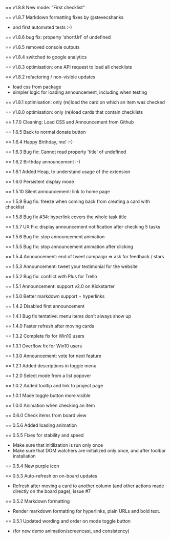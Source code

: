== v1.8.8 New mode: "First checklist"

== v1.8.7 Markdown formatting fixes by @stevecshanks
 * and first automated tests :-)

== v1.8.6 bug fix: property 'shortUrl' of undefined

== v1.8.5 removed console outputs

== v1.8.4 switched to google analytics

== v1.8.3 optimisation: one API request to load all checklists

== v1.8.2 refactoring / non-visible updates
 * load css from package
 * simpler logic for loading announcement, including when testing

== v1.8.1 optimisation: only (re)load the card on which an item was checked

== v1.8.0 optimisation: only (re)load cards that contain checklists

== 1.7.0 Cleaning: Load CSS and Announcement from Github

== 1.6.5 Back to normal donate button

== 1.6.4 Happy Birthday, me!  :-)

== 1.6.3 Bug fix: Cannot read property 'title' of undefined

== 1.6.2 Birthday announcement :-)

== 1.6.1 Added Heap, to understand usage of the extension

== 1.6.0 Persistent display mode

== 1.5.10 Silent announcement: link to home page

== 1.5.9 Bug fix: freeze when coming back from creating a card with checklist

== 1.5.8 Bug fix #34: hyperlink covers the whole task title

== 1.5.7 UX Fix: display announcement notification after checking 5 tasks

== 1.5.6 Bug fix: stop announcement animation

== 1.5.5 Bug fix: stop announcement animation after clicking

== 1.5.4 Announcement: end of tweet campaign => ask for feedback / stars

== 1.5.3 Announcement: tweet your testimonial for the website

== 1.5.2 Bug fix: conflict with Plus for Trello

== 1.5.1 Announcement: support v2.0 on Kickstarter

== 1.5.0 Better markdown support + hyperlinks

== 1.4.2 Disabled first announcement

== 1.4.1 Bug fix tentative: menu items don't always show up

== 1.4.0 Faster refresh after moving cards

== 1.3.2 Complete fix for Win10 users

== 1.3.1 Overflow fix for Win10 users

== 1.3.0 Announcement: vote for next feature

== 1.2.1 Added descriptions in toggle menu

== 1.2.0 Select mode from a list popover

== 1.0.2 Added tooltip and link to project page

== 1.0.1 Made toggle button more visible

== 1.0.0 Animation when checking an item

== 0.6.0 Check items from board view

== 0.5.6 Added loading animation

== 0.5.5 Fixes for stability and speed
 * Make sure that initilization is run only once 
 * Make sure that DOM watchers are initialized only once, and after toolbar installation

== 0.5.4 New purple icon

== 0.5.3 Auto-refresh on on-board updates
 * Refresh after moving a card to another column (and other actions made directly on the board page), issue #7

== 0.5.2 Markdown formatting
 * Render markdown formatting for hyperlinks, plain URLs and bold text.

== 0.5.1 Updated wording and order on mode toggle button
 * (for new demo animation/screencast, and consistency)
